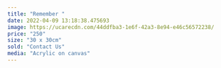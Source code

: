 ```yaml
---
title: "Remember "
date: 2022-04-09 13:18:38.475693
image: https://ucarecdn.com/44ddfba3-1e6f-42a3-8e94-e46c56572238/
price: "250"
size: "30 x 30cm"
sold: "Contact Us"
media: "Acrylic on canvas"
---
```


